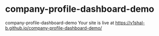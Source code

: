# company-profile-dashboard-demo
company-profile-dashboard-demo
Your site is live at https://v1shal-b.github.io/company-profile-dashboard-demo/
